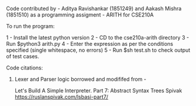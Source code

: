 Code contributed by - Aditya Ravishankar (1851249) and Aakash Mishra (1851510) as a programming assigment - ARITH for CSE210A 

To run the program:

1 - Install the latest python version
2 - CD to the cse210a-arith directory
3 - Run $python3 arith.py
4 - Enter the expression as per the conditions specified (single whitespace, no errors)
5 - Run $sh test.sh to check output of test cases.

Code citations:

1. Lexer and Parser logic borrowed and modififed from -

    Let's Build A Simple Interpreter. Part 7: Abstract Syntax Trees
    Spivak
    https://ruslanspivak.com/lsbasi-part7/
